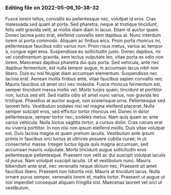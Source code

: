

### Editing file on 2022-05-06_10-38-32

Fusce lorem tellus, convallis eu pellentesque nec, volutpat id eros. Cras malesuada sed quam at porta. Sed pharetra, neque at tristique tincidunt, felis velit gravida velit, at mollis diam diam in lacus. Etiam id auctor quam. Donec lacinia justo erat, eleifend convallis sem dapibus at. Nunc interdum lorem ut porta commodo. Aliquam ac finibus arcu. Proin porta rhoncus mi, pellentesque faucibus odio varius non. Proin risus metus, varius ac tempor a, congue eget eros. Suspendisse eu sollicitudin justo. Donec dapibus, mi vel condimentum gravida, sem lectus vulputate leo, vitae porta ex odio non lorem. Maecenas dapibus pharetra dui quis porta. Sed vehicula, ante nec dapibus fermentum, est nulla tempor augue, in accumsan lacus nibh non libero. Duis eu nisl feugiat diam accumsan elementum.
Suspendisse nec lacinia erat. Aenean mollis finibus ante, vitae faucibus sapien convallis nec. Mauris faucibus sit amet orci nec molestie. Fusce rhoncus fermentum est, semper tincidunt massa mollis vel. Morbi turpis quam, tincidunt et porttitor non, luctus sed elit. Sed mattis odio sit amet nunc varius, non gravida leo tristique. Phasellus at auctor augue, non scelerisque urna. Pellentesque sed laoreet felis. Vestibulum sodales nisi vel magna eleifend placerat.
Nulla semper suscipit eros, sed efficitur tortor rhoncus vel. Donec in dolor pellentesque, semper tortor nec, sodales metus. Nam quis quam ac ante varius vehicula. Nulla luctus sagittis tortor, a cursus dolor. Cras rutrum erat eu viverra porttitor. In non nisi non ipsum eleifend mollis. Duis vitae volutpat est. Duis lacinia magna et quam pretium iaculis. Vestibulum ante ipsum primis in faucibus orci luctus et ultrices posuere cubilia curae;
In ut consectetur massa. Integer luctus ligula quis magna accumsan, sed accumsan mauris vulputate. Morbi tincidunt augue sollicitudin eros pellentesque pellentesque. Praesent non velit ac dui suscipit volutpat iaculis id purus. Nam volutpat suscipit iaculis. Ut et vestibulum nunc. Mauris bibendum ante erat, nec venenatis neque dictum nec. Praesent sit amet faucibus libero. Praesent non lobortis nisl. Mauris at tincidunt lacus. Nulla ornare purus semper, venenatis lorem et, mattis tortor. Praesent ut augue ut nisl imperdiet consequat aliquam fringilla nisl. Maecenas laoreet vel orci ut vestibulum.


